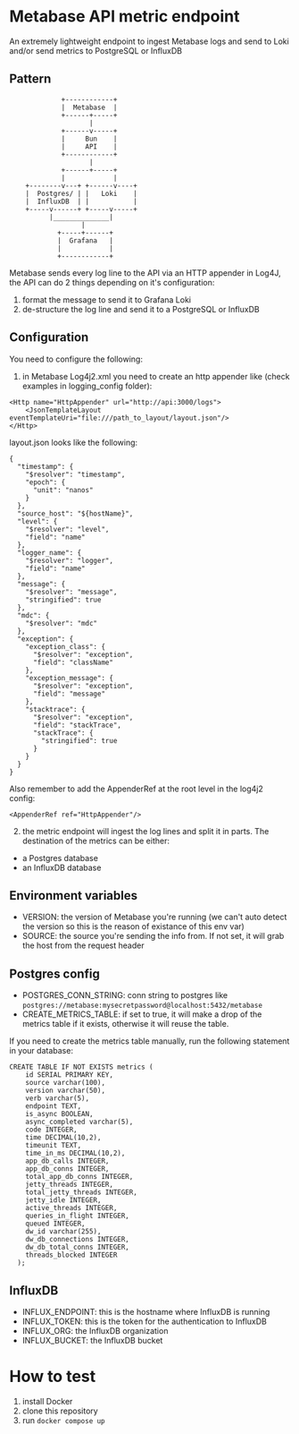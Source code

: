 # Metabase API metric endpoint

An extremely lightweight endpoint to ingest Metabase logs and send to Loki and/or send metrics to PostgreSQL or InfluxDB

## Pattern
```
             +------------+
             |  Metabase  |
             +------+-----+
                    |
             +------v-----+
             |     Bun    |
             |     API    |
             +------------+
                    |
             +------+-----+
             |            |
    +--------v---+ +------v----+
    |  Postgres/ | |   Loki    |
    |  InfluxDB  | |           |
    +-----v------+ +-----v-----+
          |______________|
                  |
            +-----+------+   
            |  Grafana   |
            |            |
            +------------+ 
```

Metabase sends every log line to the API via an HTTP appender in Log4J, the API can do 2 things depending on it's configuration:
1) format the message to send it to Grafana Loki
2) de-structure the log line and send it to a PostgreSQL or InfluxDB

## Configuration

You need to configure the following:
1) in Metabase Log4j2.xml you need to create an http appender like (check examples in logging_config folder):

```
<Http name="HttpAppender" url="http://api:3000/logs">
    <JsonTemplateLayout eventTemplateUri="file:///path_to_layout/layout.json"/>
</Http>
```

layout.json looks like the following:
```
{
  "timestamp": {
    "$resolver": "timestamp",
    "epoch": {
      "unit": "nanos"
    }
  },
  "source_host": "${hostName}",
  "level": {
    "$resolver": "level",
    "field": "name"
  },
  "logger_name": {
    "$resolver": "logger",
    "field": "name"
  },
  "message": {
    "$resolver": "message",
    "stringified": true
  },
  "mdc": {
    "$resolver": "mdc"
  },
  "exception": {
    "exception_class": {
      "$resolver": "exception",
      "field": "className"
    },
    "exception_message": {
      "$resolver": "exception",
      "field": "message"
    },
    "stacktrace": {
      "$resolver": "exception",
      "field": "stackTrace",
      "stackTrace": {
        "stringified": true
      }
    }
  }
}
```

Also remember to add the AppenderRef at the root level in the log4j2 config:
```
<AppenderRef ref="HttpAppender"/>
```

2) the metric endpoint will ingest the log lines and split it in parts. The destination of the metrics can be either:
- a Postgres database
- an InfluxDB database

## Environment variables

- VERSION: the version of Metabase you're running (we can't auto detect the version so this is the reason of existance of this env var)
- SOURCE: the source you're sending the info from. If not set, it will grab the host from the request header

## Postgres config

- POSTGRES_CONN_STRING: conn string to postgres like `postgres://metabase:mysecretpassword@localhost:5432/metabase`
- CREATE_METRICS_TABLE: if set to true, it will make a drop of the metrics table if it exists, otherwise it will reuse the table.

If you need to create the metrics table manually, run the following statement in your database:

```
CREATE TABLE IF NOT EXISTS metrics (
    id SERIAL PRIMARY KEY,
    source varchar(100),
    version varchar(50),
    verb varchar(5),
    endpoint TEXT,
    is_async BOOLEAN,
    async_completed varchar(5),
    code INTEGER,
    time DECIMAL(10,2),
    timeunit TEXT,
    time_in_ms DECIMAL(10,2),
    app_db_calls INTEGER,
    app_db_conns INTEGER,
    total_app_db_conns INTEGER,
    jetty_threads INTEGER,
    total_jetty_threads INTEGER,
    jetty_idle INTEGER,
    active_threads INTEGER,
    queries_in_flight INTEGER,
    queued INTEGER,
    dw_id varchar(255),
    dw_db_connections INTEGER,
    dw_db_total_conns INTEGER,
    threads_blocked INTEGER
  );
```

## InfluxDB

- INFLUX_ENDPOINT: this is the hostname where InfluxDB is running
- INFLUX_TOKEN: this is the token for the authentication to InfluxDB
- INFLUX_ORG: the InfluxDB organization
- INFLUX_BUCKET: the InfluxDB bucket

# How to test

1) install Docker
2) clone this repository
3) run `docker compose up`